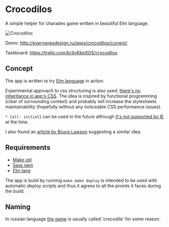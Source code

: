 # Crocodilos
A simple helper for charades game written in beautiful Elm language.

![Crocodilos](http://i.imgur.com/DeWy1le.png)

Demo: http://everyonesdesign.ru/apps/crocodilos/current/

Taskboard: https://trello.com/b/4vKbpXOS/crocodilos

## Concept

The app is written to try [Elm language](http://elm-lang.org/) in action. 

Experimental approach to css structuring is also used: [there's no inheritance in app's CSS](https://github.com/everyonesdesign/crocodilos/blob/master/scss/style.scss#L1).
The idea is inspired by functional programming (clear of surrounding context) and probably will increase the stylesheets maintainability
(hopefully without any noticeable CSS performance issues).

`* {all: initial}` can be used in the future although [it's not supported by IE](http://caniuse.com/#feat=css-all) at the time.

I also found an [article by Bruce Lawson](http://www.brucelawson.co.uk/2014/css-all-initial-to-prevent-widgets-inheriting-css-from-a-host-page/) suggesting a similar idea.

## Requirements

- [Make util](https://en.wikipedia.org/wiki/Make_(software))
- [Sass gem](http://sass-lang.com/install)
- [Elm lang](https://guide.elm-lang.org/get_started.html)

The app is build by running `make`.
`make deploy` is intended to be used with automatic deploy scripts and thus it agrees to all the promts it faces during the build.

## Naming

In russian language [the game](https://en.wikipedia.org/wiki/Charades) is usually called 'crocodile' for some reason. 
